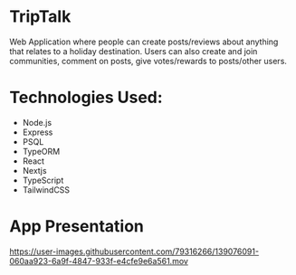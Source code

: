 # TripTalk

Web Application where people can create posts/reviews about anything that relates to a holiday destination. Users can also create and join communities, comment on posts, give votes/rewards to posts/other users.

# Technologies Used:

- Node.js
- Express
- PSQL
- TypeORM
- React
- Nextjs
- TypeScript
- TailwindCSS

# App Presentation

https://user-images.githubusercontent.com/79316266/139076091-060aa923-6a9f-4847-933f-e4cfe9e6a561.mov


